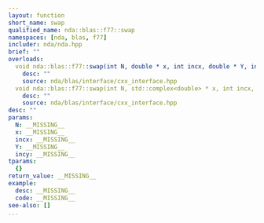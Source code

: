 ```yaml
---
layout: function
short_name: swap
qualified_name: nda::blas::f77::swap
namespaces: [nda, blas, f77]
includer: nda/nda.hpp
brief: ""
overloads:
  void nda::blas::f77::swap(int N, double * x, int incx, double * Y, int incy):
    desc: ""
    source: nda/blas/interface/cxx_interface.hpp
  void nda::blas::f77::swap(int N, std::complex<double> * x, int incx, std::complex<double> * Y, int incy):
    desc: ""
    source: nda/blas/interface/cxx_interface.hpp
desc: ""
params:
  N: __MISSING__
  x: __MISSING__
  incx: __MISSING__
  Y: __MISSING__
  incy: __MISSING__
tparams:
  {}
return_value: __MISSING__
example:
  desc: __MISSING__
  code: __MISSING__
see-also: []
...
```


